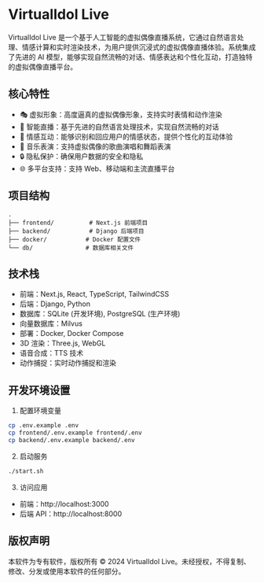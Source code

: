# VirtualIdol Live

VirtualIdol Live 是一个基于人工智能的虚拟偶像直播系统，它通过自然语言处理、情感计算和实时渲染技术，为用户提供沉浸式的虚拟偶像直播体验。系统集成了先进的 AI 模型，能够实现自然流畅的对话、情感表达和个性化互动，打造独特的虚拟偶像直播平台。

## 核心特性

- 🎭 虚拟形象：高度逼真的虚拟偶像形象，支持实时表情和动作渲染
- 🎤 智能直播：基于先进的自然语言处理技术，实现自然流畅的对话
- 💝 情感互动：能够识别和回应用户的情感状态，提供个性化的互动体验
- 🎵 音乐表演：支持虚拟偶像的歌曲演唱和舞蹈表演
- 🔒 隐私保护：确保用户数据的安全和隐私
- 🌐 多平台支持：支持 Web、移动端和主流直播平台

## 项目结构

```
.
├── frontend/          # Next.js 前端项目
├── backend/           # Django 后端项目
├── docker/           # Docker 配置文件
└── db/               # 数据库相关文件
```

## 技术栈

- 前端：Next.js, React, TypeScript, TailwindCSS
- 后端：Django, Python
- 数据库：SQLite (开发环境), PostgreSQL (生产环境)
- 向量数据库：Milvus
- 部署：Docker, Docker Compose
- 3D 渲染：Three.js, WebGL
- 语音合成：TTS 技术
- 动作捕捉：实时动作捕捉和渲染

## 开发环境设置

1. 配置环境变量
```bash
cp .env.example .env
cp frontend/.env.example frontend/.env
cp backend/.env.example backend/.env
```

2. 启动服务
```bash
./start.sh
```

3. 访问应用
- 前端：http://localhost:3000
- 后端 API：http://localhost:8000

<!-- ## 开发指南

详细的开发指南请参考 [develop.md](develop.md)

## 常见问题

常见问题解答请参考 [FAQ.md](FAQ.md) -->

## 版权声明

本软件为专有软件，版权所有 © 2024 VirtualIdol Live。未经授权，不得复制、修改、分发或使用本软件的任何部分。 